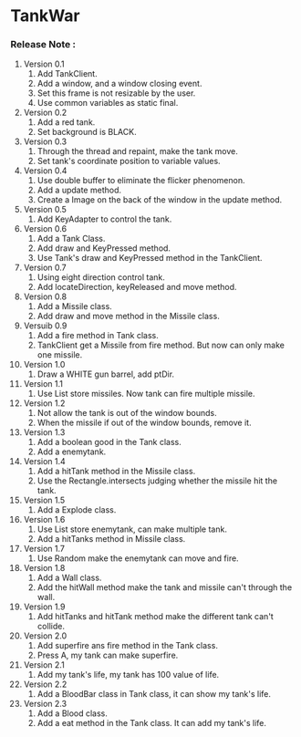 # TankWar
### Release Note :

1. Version 0.1
	1. Add TankClient.
	2. Add a window, and a window closing event.
	3. Set this frame is not resizable by the user.
	4. Use common variables as static final.
2. Version 0.2
	1. Add a red tank.
	2. Set background is BLACK.
3. Version 0.3
	1. Through the thread and repaint, make the tank move.
	2. Set tank's coordinate position to variable values.
4. Version 0.4
	1. Use double buffer to eliminate the flicker phenomenon.
	2. Add a update method.
	3. Create a Image on the back of the window in the update method.
5. Version 0.5
	1. Add KeyAdapter to control the tank.
6. Version 0.6
	1. Add a Tank Class.
	2. Add draw and KeyPressed method.
	3. Use Tank's draw and KeyPressed method in the TankClient.
7. Version 0.7
	1. Using eight direction control tank.
	2. Add locateDirection, keyReleased and move method.
8. Version 0.8
	1. Add a Missile class.
	2. Add draw and move method in the Missile class.
9. Versuib 0.9
	1. Add a fire method in Tank class.
	2. TankClient get a Missile from fire method. But now can only make one missile.
10. Version 1.0
	1. Draw a WHITE gun barrel, add ptDir.
11. Version 1.1
	1. Use List store missiles. Now tank can fire multiple missile.
12. Version 1.2
	1. Not allow the tank is out of the window bounds.
	2. When the missile if out of the window bounds, remove it.
13. Version 1.3
	1. Add a boolean good in the Tank class.
	2. Add a enemytank.
14. Version 1.4
	1. Add a hitTank method in the Missile class.
	2. Use the Rectangle.intersects judging whether the missile hit the tank.
15. Version 1.5
	1. Add a Explode class.
16. Version 1.6	
	1. Use List store enemytank, can make multiple tank.
	2. Add a hitTanks method in Missile class.
17. Version 1.7
	1. Use Random make the enemytank can move and fire. 
18. Version 1.8
	1. Add a Wall class.
	2. Add the hitWall method make the tank and missile can't through the wall.
19. Version 1.9
	1. Add hitTanks and hitTank method make the different tank can't collide.
20. Version 2.0
	1. Add superfire ans fire method in the Tank class.
	2. Press A, my tank can make superfire.
21. Version 2.1
	1. Add my tank's life, my tank has 100 value of life.
22. Version 2.2
	1. Add a BloodBar class in Tank class, it can show my tank's life.
23. Version 2.3
	1. Add a Blood class.
	2. Add a eat method in the Tank class. It can add my tank's life.

